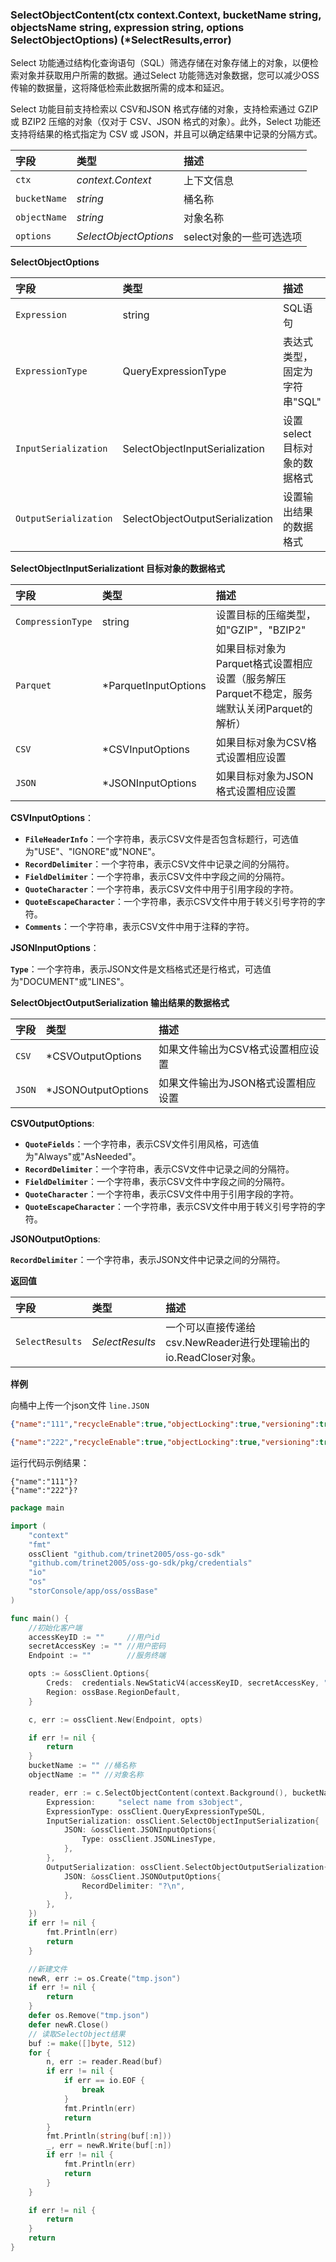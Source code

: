 ### SelectObjectContent(ctx context.Context, bucketName string, objectsName string, expression string, options SelectObjectOptions) (*SelectResults,error)

Select 功能通过结构化查询语句（SQL）筛选存储在对象存储上的对象，以便检索对象并获取用户所需的数据。通过Select 功能筛选对象数据，您可以减少OSS传输的数据量，这将降低检索此数据所需的成本和延迟。

Select 功能目前支持检索以 CSV和JSON 格式存储的对象，支持检索通过 GZIP 或 BZIP2 压缩的对象（仅对于 CSV、JSON 格式的对象）。此外，Select 功能还支持将结果的格式指定为 CSV 或 JSON，并且可以确定结果中记录的分隔方式。

| 字段         | 类型                  | 描述                     |
| :----------- | :-------------------- | :----------------------- |
| `ctx`        | _context.Context_     | 上下文信息               |
| `bucketName` | _string_              | 桶名称                   |
| `objectName` | _string_              | 对象名称                 |
| `options`    | _SelectObjectOptions_ | select对象的一些可选选项 |

__SelectObjectOptions__

| 字段                  | 类型                            | 描述                          |
| :-------------------- | :------------------------------ | :---------------------------- |
| `Expression`          | string                          | SQL语句                       |
| `ExpressionType`      | QueryExpressionType             | 表达式类型，固定为字符串"SQL" |
| `InputSerialization`  | SelectObjectInputSerialization  | 设置select目标对象的数据格式  |
| `OutputSerialization` | SelectObjectOutputSerialization | 设置输出结果的数据格式        |

__SelectObjectInputSerializationt 目标对象的数据格式__

| 字段              | 类型                 | 描述                                                         |
| :---------------- | :------------------- | :----------------------------------------------------------- |
| `CompressionType` | string               | 设置目标的压缩类型，如"GZIP"，"BZIP2"                        |
| `Parquet`         | *ParquetInputOptions | 如果目标对象为Parquet格式设置相应设置（服务解压Parquet不稳定，服务端默认关闭Parquet的解析） |
| `CSV`             | *CSVInputOptions     | 如果目标对象为CSV格式设置相应设置                            |
| `JSON`            | *JSONInputOptions    | 如果目标对象为JSON格式设置相应设置                           |

**CSVInputOptions**：

- **`FileHeaderInfo`**：一个字符串，表示CSV文件是否包含标题行，可选值为"USE"、"IGNORE"或"NONE"。
- **`RecordDelimiter`**：一个字符串，表示CSV文件中记录之间的分隔符。
- **`FieldDelimiter`**：一个字符串，表示CSV文件中字段之间的分隔符。
- **`QuoteCharacter`**：一个字符串，表示CSV文件中用于引用字段的字符。
- **`QuoteEscapeCharacter`**：一个字符串，表示CSV文件中用于转义引号字符的字符。
- **`Comments`**：一个字符串，表示CSV文件中用于注释的字符。

**JSONInputOptions**：

**`Type`**：一个字符串，表示JSON文件是文档格式还是行格式，可选值为"DOCUMENT"或"LINES"。



__SelectObjectOutputSerialization 输出结果的数据格式__

| 字段   | 类型               | 描述                               |
| :----- | :----------------- | :--------------------------------- |
| `CSV`  | *CSVOutputOptions  | 如果文件输出为CSV格式设置相应设置  |
| `JSON` | *JSONOutputOptions | 如果文件输出为JSON格式设置相应设置 |

__CSVOutputOptions__:

- **`QuoteFields`**：一个字符串，表示CSV文件引用风格，可选值为"Always"或"AsNeeded"。
- **`RecordDelimiter`**：一个字符串，表示CSV文件中记录之间的分隔符。
- **`FieldDelimiter`**：一个字符串，表示CSV文件中字段之间的分隔符。
- **`QuoteCharacter`**：一个字符串，表示CSV文件中用于引用字段的字符。
- **`QuoteEscapeCharacter`**：一个字符串，表示CSV文件中用于转义引号字符的字符。

__JSONOutputOptions__:

**`RecordDelimiter`**：一个字符串，表示JSON文件中记录之间的分隔符。



__返回值__

| 字段            | 类型            | 描述                                                         |
| :-------------- | :-------------- | :----------------------------------------------------------- |
| `SelectResults` | _SelectResults_ | 一个可以直接传递给csv.NewReader进行处理输出的io.ReadCloser对象。 |

__样例__

向桶中上传一个json文件 `line.JSON`

```json
{"name":"111","recycleEnable":true,"objectLocking":true,"versioning":true,"publicAccess":true}

{"name":"222","recycleEnable":true,"objectLocking":true,"versioning":true,"publicAccess":true}
```

运行代码示例结果：

```
{"name":"111"}?
{"name":"222"}?
```



```go
package main

import (
	"context"
	"fmt"
	ossClient "github.com/trinet2005/oss-go-sdk"
	"github.com/trinet2005/oss-go-sdk/pkg/credentials"
	"io"
	"os"
	"storConsole/app/oss/ossBase"
)

func main() {
	//初始化客户端
	accessKeyID := ""     //用户id
	secretAccessKey := "" //用户密码
	Endpoint := ""        //服务终端

	opts := &ossClient.Options{
		Creds:  credentials.NewStaticV4(accessKeyID, secretAccessKey, ""),
		Region: ossBase.RegionDefault,
	}

	c, err := ossClient.New(Endpoint, opts)

	if err != nil {
		return
	}
	bucketName := "" //桶名称
	objectName := "" //对象名称

	reader, err := c.SelectObjectContent(context.Background(), bucketName, objectName, ossClient.SelectObjectOptions{
		Expression:     "select name from s3object",
		ExpressionType: ossClient.QueryExpressionTypeSQL,
		InputSerialization: ossClient.SelectObjectInputSerialization{
			JSON: &ossClient.JSONInputOptions{
				Type: ossClient.JSONLinesType,
			},
		},
		OutputSerialization: ossClient.SelectObjectOutputSerialization{
			JSON: &ossClient.JSONOutputOptions{
				RecordDelimiter: "?\n",
			},
		},
	})
	if err != nil {
		fmt.Println(err)
		return
	}

	//新建文件
	newR, err := os.Create("tmp.json")
	if err != nil {
		return
	}
	defer os.Remove("tmp.json")
	defer newR.Close()
	// 读取SelectObject结果
	buf := make([]byte, 512)
	for {
		n, err := reader.Read(buf)
		if err != nil {
			if err == io.EOF {
				break
			}
			fmt.Println(err)
			return
		}
		fmt.Println(string(buf[:n]))
		_, err = newR.Write(buf[:n])
		if err != nil {
			fmt.Println(err)
			return
		}
	}

	if err != nil {
		return
	}
	return
}

```

